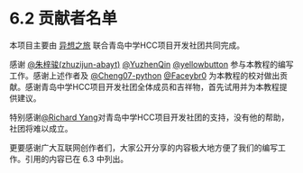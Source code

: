 # 6.2 贡献者名单

本项目主要由 [异想之旅](https://www.yixiangzhilv.com/) 联合青岛中学HCC项目开发社团共同完成。

感谢 [@朱梓骏(zhuzijun-abayt)](/zhuzijun-abayt) [@YuzhenQin](https://github.com/YuzhenQin) [@yellowbutton](https://github.com/yellowbutton) 参与本教程的编写工作。感谢上述作者及 [@Cheng07-python](https://github.com/Cheng07-python) [@Faceybr0](https://github.com/faceybro) 为本教程的校对做出贡献。感谢青岛中学HCC项目开发社团全体成员和吉祥物，首先试用并为本教程提供建议。

特别感谢[@Richard Yang](https://github.com/yang-zhongtian)对青岛中学HCC项目开发社团的支持，没有他的帮助，社团将难以成立。

更要感谢广大互联网创作者们，大家公开分享的内容极大地方便了我们的编写工作。引用的内容已在 6.3 中列出。
